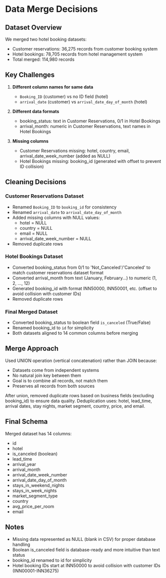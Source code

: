 # Data Merge Decisions

## Dataset Overview

We merged two hotel booking datasets:
- Customer reservations: 36,275 records from customer booking system
- Hotel bookings: 78,705 records from hotel management system
- Total merged: 114,980 records

## Key Challenges

1. **Different column names for same data**
   - `Booking_ID` (customer) vs no ID field (hotel)
   - `arrival_date` (customer) vs `arrival_date_day_of_month` (hotel)

2. **Different data formats**
   - booking_status: text in Customer Reservations, 0/1 in Hotel Bookings
   - arrival_month: numeric in Customer Reservations, text names in Hotel Bookings

3. **Missing columns**
   - Customer Reservations missing: hotel, country, email, arrival_date_week_number (added as NULL)
   - Hotel Bookings missing: booking_id (generated with offset to prevent ID collision)

## Cleaning Decisions

### Customer Reservations Dataset
- Renamed `Booking_ID` to `booking_id` for consistency
- Renamed `arrival_date` to `arrival_date_day_of_month`
- Added missing columns with NULL values:
  - hotel = NULL
  - country = NULL
  - email = NULL
  - arrival_date_week_number = NULL
- Removed duplicate rows

### Hotel Bookings Dataset
- Converted booking_status from 0/1 to 'Not_Canceled'/'Canceled' to match customer reservations dataset format
- Converted arrival_month from text (January, February...) to numeric (1, 2, ..., 12)
- Generated booking_id with format INN50000, INN50001, etc. (offset to avoid collision with customer IDs)
- Removed duplicate rows

### Final Merged Dataset
- Converted booking_status to boolean field `is_canceled` (True/False)
- Renamed booking_id to `id` for simplicity
- Both datasets aligned to 14 common columns before merging

## Merge Approach

Used UNION operation (vertical concatenation) rather than JOIN because:
- Datasets come from independent systems
- No natural join key between them
- Goal is to combine all records, not match them
- Preserves all records from both sources

After union, removed duplicate rows based on business fields (excluding booking_id) to ensure data quality. Deduplication uses: hotel, lead_time, arrival dates, stay nights, market segment, country, price, and email.

## Final Schema

Merged dataset has 14 columns:
- id
- hotel
- is_canceled (boolean)
- lead_time
- arrival_year
- arrival_month
- arrival_date_week_number
- arrival_date_day_of_month
- stays_in_weekend_nights
- stays_in_week_nights
- market_segment_type
- country
- avg_price_per_room
- email

## Notes

- Missing data represented as NULL (blank in CSV) for proper database handling
- Boolean is_canceled field is database-ready and more intuitive than text status
- booking_id renamed to id for simplicity
- Hotel booking IDs start at INN50000 to avoid collision with customer IDs (INN00001-INN36275)